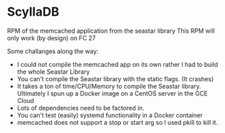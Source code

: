 # ScyllaDB
RPM of the memcached application from the seastar library
This RPM will only work (by design) on FC 27

Some challanges along the way:

* I could not compile the memcached app on its own rather I had to build the whole Seastar Library
* You can't compile the Seastar library with the static flags. (It crashes)
* It takes a ton of time/CPU/Memory to compile the Seastar library. Ultimately I spun up a Docker image on a CentOS server in the GCE Cloud
* Lots of dependencies need to be factored in.
* You can't test (easily) systemd functionality in a Docker container 
* memcached does not support a stop or start arg so I used pkill to kill it.
